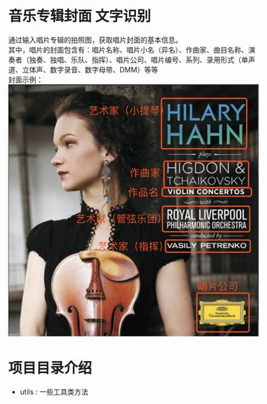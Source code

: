 # 音乐专辑封面 文字识别
通过输入唱片专辑的拍照图，获取唱片封面的基本信息。
<br>
其中，唱片的封面包含有：唱片名称、唱片小名（异名）、作曲家、曲目名称、演奏者（独奏、独唱、乐队、指挥）、唱片公司、唱片编号、系列、录用形式（单声道、立体声、数字录音、数字母带、DMM）等等
<br>
封面示例：
<br>
![example](example.png)

# 项目目录介绍
+ utils : 一些工具类方法
